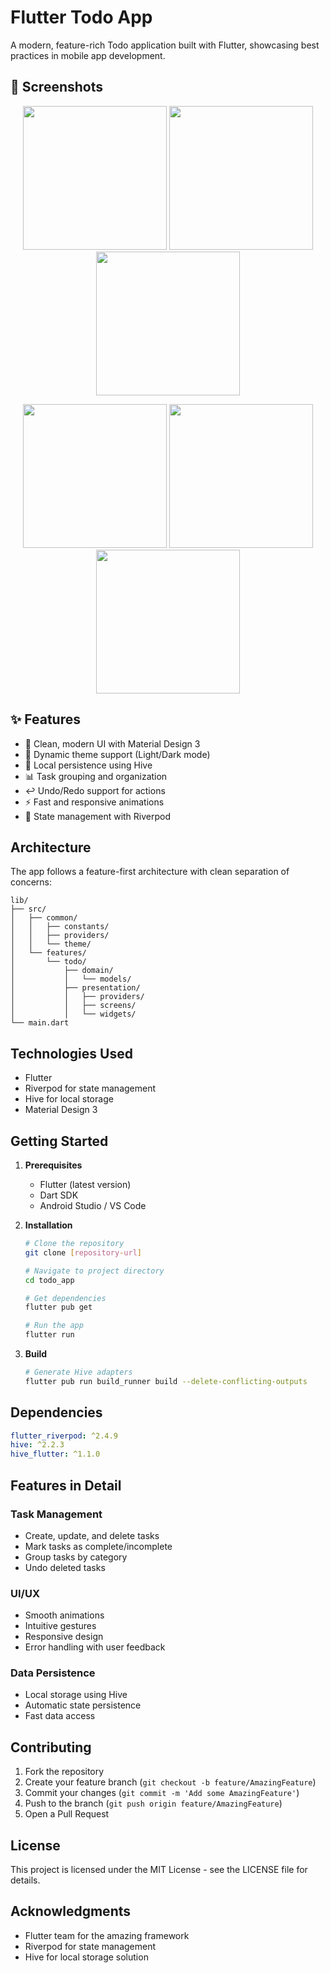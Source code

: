 # Flutter Todo App

A modern, feature-rich Todo application built with Flutter, showcasing best practices in mobile app development.

## 📱 Screenshots

<p align="center">
  <img src="screenshots/1.png" width="230px" />
  <img src="screenshots/2.png" width="230px" />
  <img src="screenshots/3.png" width="230px" />
</p>

<p align="center">
  <img src="screenshots/4.png" width="230px" />
  <img src="screenshots/5.png" width="230px" />
  <img src="screenshots/6.png" width="230px" />
</p>

## ✨ Features

- 📱 Clean, modern UI with Material Design 3
- 🎨 Dynamic theme support (Light/Dark mode)
- 💾 Local persistence using Hive
- 📊 Task grouping and organization
- ↩️ Undo/Redo support for actions
- ⚡ Fast and responsive animations
- 🔄 State management with Riverpod

## Architecture

The app follows a feature-first architecture with clean separation of concerns:

```
lib/
├── src/
│   ├── common/
│   │   ├── constants/
│   │   ├── providers/
│   │   └── theme/
│   └── features/
│       └── todo/
│           ├── domain/
│           │   └── models/
│           ├── presentation/
│           │   ├── providers/
│           │   ├── screens/
│           │   └── widgets/
└── main.dart
```

## Technologies Used

- Flutter
- Riverpod for state management
- Hive for local storage
- Material Design 3

## Getting Started

1. **Prerequisites**
   - Flutter (latest version)
   - Dart SDK
   - Android Studio / VS Code

2. **Installation**
   ```bash
   # Clone the repository
   git clone [repository-url]

   # Navigate to project directory
   cd todo_app

   # Get dependencies
   flutter pub get

   # Run the app
   flutter run
   ```

3. **Build**
   ```bash
   # Generate Hive adapters
   flutter pub run build_runner build --delete-conflicting-outputs
   ```

## Dependencies

```yaml
flutter_riverpod: ^2.4.9
hive: ^2.2.3
hive_flutter: ^1.1.0
```

## Features in Detail

### Task Management
- Create, update, and delete tasks
- Mark tasks as complete/incomplete
- Group tasks by category
- Undo deleted tasks

### UI/UX
- Smooth animations
- Intuitive gestures
- Responsive design
- Error handling with user feedback

### Data Persistence
- Local storage using Hive
- Automatic state persistence
- Fast data access

## Contributing

1. Fork the repository
2. Create your feature branch (`git checkout -b feature/AmazingFeature`)
3. Commit your changes (`git commit -m 'Add some AmazingFeature'`)
4. Push to the branch (`git push origin feature/AmazingFeature`)
5. Open a Pull Request

## License

This project is licensed under the MIT License - see the LICENSE file for details.

## Acknowledgments

- Flutter team for the amazing framework
- Riverpod for state management
- Hive for local storage solution
